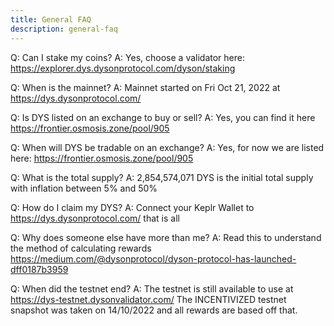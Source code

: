 ```yaml
---
title: General FAQ
description: general-faq
---
```


Q: Can I stake my coins?
A: Yes, choose a validator here: https://explorer.dys.dysonprotocol.com/dyson/staking 


Q: When is the mainnet? 
A: Mainnet started on Fri Oct 21, 2022 at https://dys.dysonprotocol.com/ 


Q: Is DYS listed on an exchange to buy or sell?
A: Yes, you can find it here https://frontier.osmosis.zone/pool/905 


Q: When will DYS be tradable on an exchange?
A: Yes, for now we are listed here: https://frontier.osmosis.zone/pool/905 


Q: What is the total supply? 
A: 2,854,574,071 DYS is the initial total supply with inflation between 5% and 50% 


Q: How do I claim my DYS? 
A: Connect your Keplr Wallet to https://dys.dysonprotocol.com/ that is all

 
Q: Why does someone else have more than me?
A: Read this to understand the method of calculating rewards https://medium.com/@dysonprotocol/dyson-protocol-has-launched-dff0187b3959 


Q: When did the testnet end?
A: The testnet is still available to use at https://dys-testnet.dysonvalidator.com/ 
The INCENTIVIZED testnet snapshot was taken on 14/10/2022 and all rewards are based off that. 
